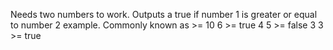 Needs two numbers to work. Outputs a true if number 1 is greater or equal to number 2
example. Commonly known as >=
10 6 >= true
4 5 >= false
3 3 >= true
